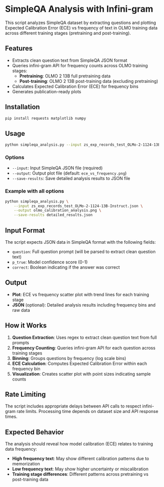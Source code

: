 # SimpleQA Analysis with Infini-gram

This script analyzes SimpleQA dataset by extracting questions and plotting Expected Calibration Error (ECE) vs frequency of text in OLMO training data across different training stages (pretraining and post-training).

## Features

- Extracts clean question text from SimpleQA JSON format
- Queries infini-gram API for frequency counts across OLMO training stages:
  - **Pretraining**: OLMO 2 13B full pretraining data
  - **Post-training**: OLMO 2 13B post-training data (excluding pretraining)
- Calculates Expected Calibration Error (ECE) for frequency bins
- Generates publication-ready plots

## Installation

```bash
pip install requests matplotlib numpy
```

## Usage

```bash
python simpleqa_analysis.py --input zs_exp_records_test_OLMo-2-1124-13B-Instruct.json --output ece_vs_frequency.png
```

### Options

- `--input`: Input SimpleQA JSON file (required)
- `--output`: Output plot file (default: `ece_vs_frequency.png`)
- `--save-results`: Save detailed analysis results to JSON file

### Example with all options

```bash
python simpleqa_analysis.py \
    --input zs_exp_records_test_OLMo-2-1124-13B-Instruct.json \
    --output olmo_calibration_analysis.png \
    --save-results detailed_results.json
```

## Input Format

The script expects JSON data in SimpleQA format with the following fields:
- `question`: Full question prompt (will be parsed to extract clean question text)
- `p_true`: Model confidence score (0-1)
- `correct`: Boolean indicating if the answer was correct

## Output

- **Plot**: ECE vs frequency scatter plot with trend lines for each training stage
- **JSON** (optional): Detailed analysis results including frequency bins and raw data

## How it Works

1. **Question Extraction**: Uses regex to extract clean question text from full prompts
2. **Frequency Counting**: Queries infini-gram API for each question across training stages
3. **Binning**: Groups questions by frequency (log scale bins)
4. **ECE Calculation**: Computes Expected Calibration Error within each frequency bin
5. **Visualization**: Creates scatter plot with point sizes indicating sample counts

## Rate Limiting

The script includes appropriate delays between API calls to respect infini-gram rate limits. Processing time depends on dataset size and API response times.

## Expected Behavior

The analysis should reveal how model calibration (ECE) relates to training data frequency:
- **High frequency text**: May show different calibration patterns due to memorization
- **Low frequency text**: May show higher uncertainty or miscalibration
- **Training stage differences**: Different patterns across pretraining vs post-training data 